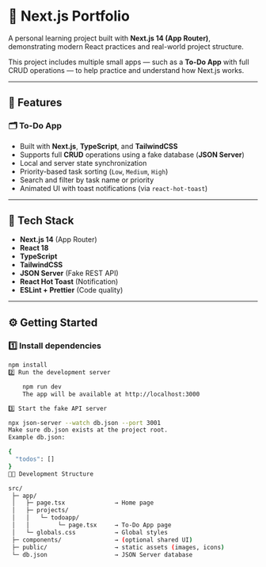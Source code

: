 # 🌟 Next.js Portfolio

A personal learning project built with **Next.js 14 (App Router)**, demonstrating modern React practices and real-world project structure.

This project includes multiple small apps — such as a **To-Do App** with full CRUD operations — to help practice and understand how Next.js works.

---

## 🚀 Features

### 🗂️ To-Do App
- Built with **Next.js**, **TypeScript**, and **TailwindCSS**
- Supports full **CRUD** operations using a fake database (**JSON Server**)
- Local and server state synchronization
- Priority-based task sorting (`Low`, `Medium`, `High`)
- Search and filter by task name or priority
- Animated UI with toast notifications (via `react-hot-toast`)

---

## 🧰 Tech Stack

- **Next.js 14** (App Router)
- **React 18**
- **TypeScript**
- **TailwindCSS**
- **JSON Server** (Fake REST API)
- **React Hot Toast** (Notification)
- **ESLint + Prettier** (Code quality)

---

## ⚙️ Getting Started

### 1️⃣ Install dependencies
```bash
npm install
2️⃣ Run the development server

    npm run dev
    The app will be available at http://localhost:3000

3️⃣ Start the fake API server

npx json-server --watch db.json --port 3001
Make sure db.json exists at the project root.
Example db.json:

{
  "todos": []
}
🧑‍💻 Development Structure

src/
 ├─ app/
 │   ├─ page.tsx              → Home page
 │   ├─ projects/
 │   │   └─ todoapp/
 │   │        └─ page.tsx     → To-Do App page
 │   └─ globals.css           → Global styles
 ├─ components/               → (optional shared UI)
 ├─ public/                   → static assets (images, icons)
 └─ db.json                   → JSON Server database